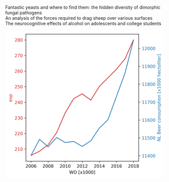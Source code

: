 Fantastic yeasts and where to find them: the hidden diversity of dimorphic fungal pathogens  
An analysis of the forces required to drag sheep over various surfaces  
The neurocognitive effects of alcohol on adolescents and college students

![alt text](https://github.com/LotteSuz/CS_Assignment/blob/master/beerplot.png "Plot")
